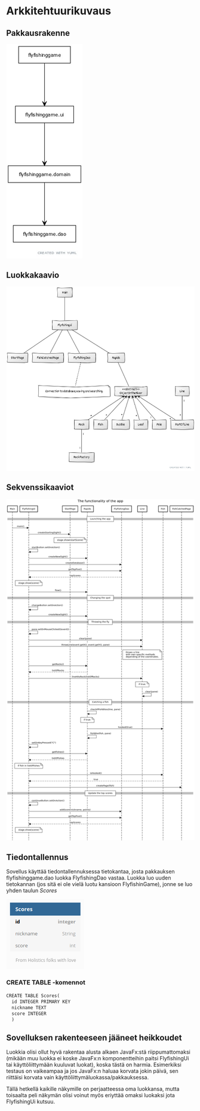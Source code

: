 # Arkkitehtuurikuvaus

## Pakkausrakenne

![pakkausrakenne](https://github.com/matiastamsi/ot-harjoitustyo/blob/master/dokumentaatio/kuvat/pakkausrakenne.jpg)

## Luokkakaavio

![luokkakaavio](https://github.com/matiastamsi/ot-harjoitustyo/blob/master/dokumentaatio/kuvat/luokkakaavio.jpg)

## Sekvenssikaaviot

![sekvenssikaavio pelin kulusta](https://github.com/matiastamsi/ot-harjoitustyo/blob/master/dokumentaatio/kuvat/sekvenssikaavio.png)

## Tiedontallennus

Sovellus käyttää tiedontallennuksessa tietokantaa, josta pakkauksen flyfishinggame.dao luokka FlyfishingDao vastaa.
Luokka luo uuden tietokannan (jos sitä ei ole vielä luotu kansioon FlyfishinGame), jonne se luo yhden taulun _Scores_

![tietokanta](https://github.com/matiastamsi/ot-harjoitustyo/blob/master/dokumentaatio/kuvat/db.png)

### CREATE TABLE -komennot

    CREATE TABLE Scores(
      id INTEGER PRIMARY KEY
      nickname TEXT
      score INTEGER
      )
 
## Sovelluksen rakenteeseen jääneet heikkoudet

Luokkia olisi ollut hyvä rakentaa alusta alkaen JavaFx:stä riippumattomaksi (mikään muu luokka ei koske JavaFx:n komponentteihin paitsi FlyfishingUi tai käyttöliittymään kuuluvat luokat), koska tästä on harmia. Esimerkiksi testaus on vaikeampaa ja jos JavaFx:n haluaa korvata jokin päivä, sen riittäisi korvata vain käyttöliittymäluokassa/pakkauksessa.

Tällä hetkellä kaikille näkymille on perjaatteessa oma luokkansa, mutta toisaalta peli näkymän olisi voinut myös eriyttää omaksi luokaksi jota FlyfishingUi kutsuu.
 
